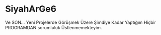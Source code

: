 # SiyahArGe6
Ve SON... Yeni Projelerde Görüşmek Üzere
Şimdiye Kadar Yaptığım Hiçbir PROGRAMDAN sorumluluk Üstlenmemekteyim.
